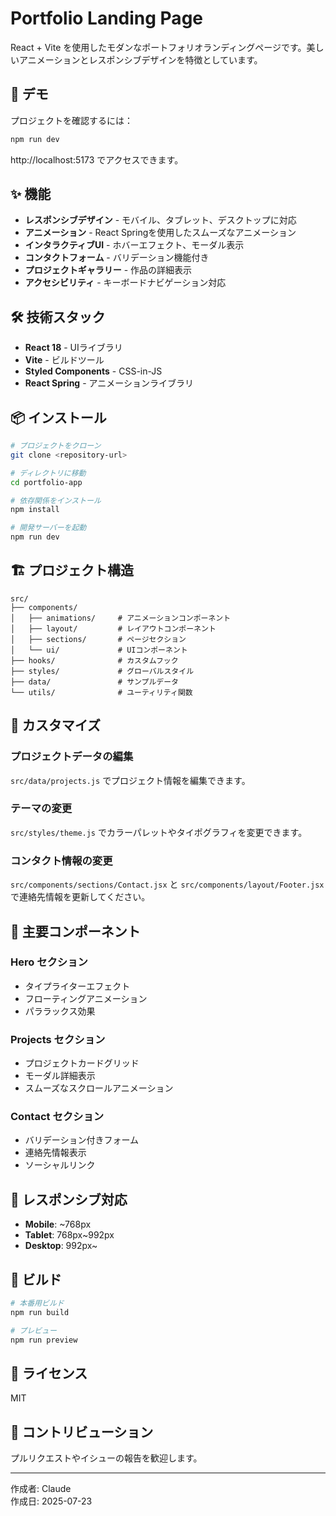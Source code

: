 # Portfolio Landing Page

React + Vite を使用したモダンなポートフォリオランディングページです。美しいアニメーションとレスポンシブデザインを特徴としています。

## 🎨 デモ

プロジェクトを確認するには：
```bash
npm run dev
```
http://localhost:5173 でアクセスできます。

## ✨ 機能

- **レスポンシブデザイン** - モバイル、タブレット、デスクトップに対応
- **アニメーション** - React Springを使用したスムーズなアニメーション
- **インタラクティブUI** - ホバーエフェクト、モーダル表示
- **コンタクトフォーム** - バリデーション機能付き
- **プロジェクトギャラリー** - 作品の詳細表示
- **アクセシビリティ** - キーボードナビゲーション対応

## 🛠️ 技術スタック

- **React 18** - UIライブラリ
- **Vite** - ビルドツール
- **Styled Components** - CSS-in-JS
- **React Spring** - アニメーションライブラリ

## 📦 インストール

```bash
# プロジェクトをクローン
git clone <repository-url>

# ディレクトリに移動
cd portfolio-app

# 依存関係をインストール
npm install

# 開発サーバーを起動
npm run dev
```

## 🏗️ プロジェクト構造

```
src/
├── components/
│   ├── animations/     # アニメーションコンポーネント
│   ├── layout/         # レイアウトコンポーネント
│   ├── sections/       # ページセクション
│   └── ui/             # UIコンポーネント
├── hooks/              # カスタムフック
├── styles/             # グローバルスタイル
├── data/               # サンプルデータ
└── utils/              # ユーティリティ関数
```

## 📝 カスタマイズ

### プロジェクトデータの編集
`src/data/projects.js` でプロジェクト情報を編集できます。

### テーマの変更
`src/styles/theme.js` でカラーパレットやタイポグラフィを変更できます。

### コンタクト情報の変更
`src/components/sections/Contact.jsx` と `src/components/layout/Footer.jsx` で連絡先情報を更新してください。

## 🎯 主要コンポーネント

### Hero セクション
- タイプライターエフェクト
- フローティングアニメーション
- パララックス効果

### Projects セクション
- プロジェクトカードグリッド
- モーダル詳細表示
- スムーズなスクロールアニメーション

### Contact セクション
- バリデーション付きフォーム
- 連絡先情報表示
- ソーシャルリンク

## 📱 レスポンシブ対応

- **Mobile**: ~768px
- **Tablet**: 768px~992px
- **Desktop**: 992px~

## 🚀 ビルド

```bash
# 本番用ビルド
npm run build

# プレビュー
npm run preview
```

## 📄 ライセンス

MIT

## 🤝 コントリビューション

プルリクエストやイシューの報告を歓迎します。

---

作成者: Claude  
作成日: 2025-07-23